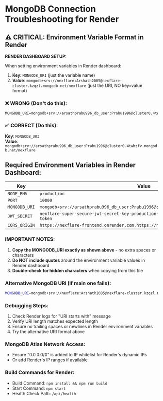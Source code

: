 # MongoDB Connection Troubleshooting for Render

## ⚠️ CRITICAL: Environment Variable Format in Render

**RENDER DASHBOARD SETUP:**

When setting environment variables in Render dashboard:

1. **Key**: `MONGODB_URI` (just the variable name)
2. **Value**: `mongodb+srv://nexflare:Arshath2005@nexflare-cluster.kzqzl.mongodb.net/nexflare` (just the URI, NO key=value format)

### ❌ WRONG (Don't do this):
```
MONGODB_URI=mongodb+srv://arsathprabu996_db_user:Prabu1996@cluster0.4twhzfv.mongodb.net/nexflare
```

### ✅ CORRECT (Do this):
**Key**: `MONGODB_URI`  
**Value**: `mongodb+srv://arsathprabu996_db_user:Prabu1996@cluster0.4twhzfv.mongodb.net/nexflare`

## Required Environment Variables in Render Dashboard:

| Key | Value |
|-----|-------|
| `NODE_ENV` | `production` |
| `PORT` | `10000` |
| `MONGODB_URI` | `mongodb+srv://arsathprabu996_db_user:Prabu1996@cluster0.4twhzfv.mongodb.net/nexflare` |
| `JWT_SECRET` | `nexflare-super-secure-jwt-secret-key-production-render-2024-streaming-platform-auth-token` |
| `CORS_ORIGIN` | `https://nexflare-frontend.onrender.com,https://nexflare-admin.onrender.com` |

### IMPORTANT NOTES:

1. **Copy the MONGODB_URI exactly as shown above** - no extra spaces or characters
2. **Do NOT include quotes** around the environment variable values in Render dashboard
3. **Double-check for hidden characters** when copying from this file

### Alternative MongoDB URI (if main one fails):
```bash
MONGODB_URI=mongodb+srv://nexflare:Arshath2005@nexflare-cluster.kzqzl.mongodb.net/?retryWrites=true&w=majority
```

### Debugging Steps:
1. Check Render logs for "URI starts with" message
2. Verify URI length matches expected length
3. Ensure no trailing spaces or newlines in Render environment variables
4. Try the alternative URI format above

### MongoDB Atlas Network Access:
- Ensure "0.0.0.0/0" is added to IP whitelist for Render's dynamic IPs
- Or add Render's IP ranges if available

### Build Commands for Render:
- Build Command: `npm install && npm run build`
- Start Command: `npm start`
- Health Check Path: `/api/health`
